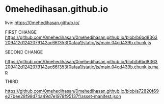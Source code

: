 # 0mehedihasan.github.io
live: https://0mehedihasan.github.io/

FIRST CHANGE 
https://github.com/0mehedihasan/0mehedihasan.github.io/blob/b6bd8363209412d1242079142ac66f353f0afaa1/static/js/main.04cd439b.chunk.js


SECOND CHANGE 

https://github.com/0mehedihasan/0mehedihasan.github.io/blob/b6bd8363209412d1242079142ac66f353f0afaa1/static/js/main.04cd439b.chunk.js.map

THIRD 

https://github.com/0mehedihasan/0mehedihasan.github.io/blob/a72820f69e27bee28f98d74a49d7e1978f95137f/asset-manifest.json

